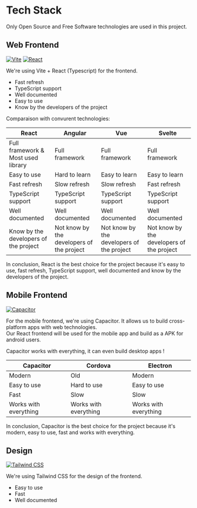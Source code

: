 # Tech Stack

Only Open Source and Free Software technologies are used in this project.

## Web Frontend

[![Vite](https://img.shields.io/badge/Vite-646CFF?style=for-the-badge&logo=vite&logoColor=white)](https://vitejs.dev/)
[![React](https://img.shields.io/badge/React-61DAFB?style=for-the-badge&logo=react&logoColor=black)](https://reactjs.org/)

We're using Vite + React (Typescript) for the frontend.

- Fast refresh
- TypeScript support
- Well documented
- Easy to use
- Know by the developers of the project

Comparaison with convurent technologies:

| React | Angular | Vue | Svelte |
| ----- | ------- | --- | ------ |
| Full framework & Most used library | Full framework | Full framework | Full framework |
| Easy to use | Hard to learn | Easy to learn | Easy to learn |
| Fast refresh | Slow refresh | Slow refresh | Fast refresh |
| TypeScript support | TypeScript support | TypeScript support | TypeScript support |
| Well documented | Well documented | Well documented | Well documented |
| Know by the developers of the project | Not know by the developers of the project | Not know by the developers of the project | Not know by the developers of the project |

In conclusion, React is the best choice for the project because it's easy to use, fast refresh, TypeScript support, well documented and know by the developers of the project.

## Mobile Frontend

[![Capacitor](https://img.shields.io/badge/Capacitor-119EFF?style=for-the-badge&logo=capacitor&logoColor=white)](https://capacitorjs.com/)

For the mobile frontend, we're using Capacitor. It allows us to build cross-platform apps with web technologies.  
Our React frontend will be used for the mobile app and build as a APK for android users.

Capacitor works with everything, it can even build desktop apps !

| Capacitor | Cordova | Electron |
| --------- | ------- | -------- |
| Modern | Old | Modern |
| Easy to use | Hard to use | Easy to use |
| Fast | Slow | Slow |
| Works with everything | Works with everything | Works with everything |

In conclusion, Capacitor is the best choice for the project because it's modern, easy to use, fast and works with everything.


## Design

[![Tailwind CSS](https://img.shields.io/badge/Tailwind_CSS-38B2AC?style=for-the-badge&logo=tailwind-css&logoColor=white)](https://tailwindcss.com/)

We're using Tailwind CSS for the design of the frontend.

- Easy to use
- Fast
- Well documented
